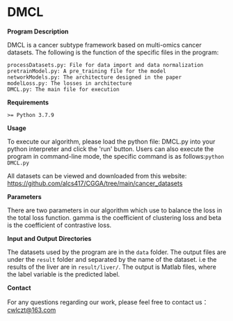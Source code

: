 # DMCL

**Program Description**

DMCL is a cancer subtype framework based on multi-omics cancer datasets. The following is the function of the specific files in the program:
    
    
    processDatasets.py: File for data import and data normalization
    pretrainModel.py: A pre_training file for the model
    networkModels.py: The architecture designed in the paper
    modelLoss.py: The losses in architecture
    DMCL.py: The main file for execution
    
    

**Requirements**

    >= Python 3.7.9

**Usage**

   To execute our algorithm, please load the python file: DMCL.py into your python interpreter and click the 'run' button. Users can also execute the program in command-line mode, the specific command is as follows:```python DMCL.py```
   
   All datasets can be viewed and downloaded from this website: https://github.com/alcs417/CGGA/tree/main/cancer_datasets  

**Parameters**

   There are two parameters in our algorithm which use to balance the loss in the total loss function. gamma is the coefficient of clustering loss and beta is the coefficient of contrastive loss.
   
**Input and Output Directories**

   The datasets used by the program are in the ```data``` folder. The output files are under the ```result``` folder and separated by the name of the dataset. i.e the results of the liver are in ```result/liver/```. The output is Matlab files, where the label variable is the predicted label.
   
**Contact**

   For any questions regarding our work, please feel free to contact us：cwlczt@163.com

